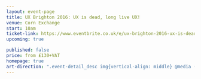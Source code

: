 ```yaml
---
layout: event-page  
title: UX Brighton 2016: UX is dead, long live UX!
venue: Corn Exchange
start: 10am
ticket-link: https://www.eventbrite.co.uk/e/ux-brighton-2016-ux-is-dead-long-live-ux-tickets-15866892302
upcoming: true 

published: false
price: from £130+VAT
homepage: true
art-direction: ".event-detail_desc img{vertical-align: middle} @media (max-width: 64rem) {.event-detail_desc img{width: 20%;} .event-detail_desc img[src*=wide]{width: 40%}} @media (min-width: 65rem) {.event-detail_desc img{width: 10%;} .event-detail_desc img[src*=wide]{width: 20%}} blockquote {line-height: 1.75; margin: 0; font-style: italic; font-size: 1rem}"
---
```

